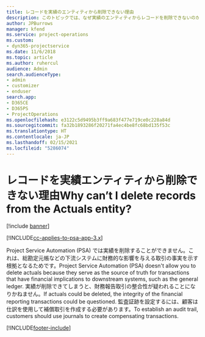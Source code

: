 ```yaml
---
title: レコードを実績のエンティティから削除できない理由
description: このトピックでは、なぜ実績のエンティティからレコードを削除できないのかを説明します。
author: JPBurrows
manager: kfend
ms.service: project-operations
ms.custom:
- dyn365-projectservice
ms.date: 11/6/2018
ms.topic: article
ms.author: ruhercul
audience: Admin
search.audienceType:
- admin
- customizer
- enduser
search.app:
- D365CE
- D365PS
- ProjectOperations
ms.openlocfilehash: e3122c5d9495b3ff9a683f477e719ce0c228a84d
ms.sourcegitcommit: fa32b1893286f20271fa4ec4be8fc68bd135f53c
ms.translationtype: HT
ms.contentlocale: ja-JP
ms.lasthandoff: 02/15/2021
ms.locfileid: "5286074"
---
```

# <a name="why-cant-i-delete-records-from-the-actuals-entity"></a><span data-ttu-id="8c7c3-103">レコードを実績エンティティから削除できない理由</span><span class="sxs-lookup"><span data-stu-id="8c7c3-103">Why can’t I delete records from the Actuals entity?</span></span>

[!include [banner](../includes/psa-now-project-operations.md)]

[!INCLUDE[cc-applies-to-psa-app-3.x](../includes/cc-applies-to-psa-app-3x.md)]

<span data-ttu-id="8c7c3-104">Project Service Automation (PSA) では実績を削除することができません。これは、総勘定元帳などの下流システムに財務的な影響を与える取引の事実を示す根拠となるためです。</span><span class="sxs-lookup"><span data-stu-id="8c7c3-104">Project Service Automation (PSA) doesn't allow you to delete actuals because they serve as the source of truth for transactions that have financial implications to downstream systems, such as the general ledger.</span></span> <span data-ttu-id="8c7c3-105">実績が削除できてしまうと、財務報告取引の整合性が疑われることになりかねません。</span><span class="sxs-lookup"><span data-stu-id="8c7c3-105">If actuals could be deleted, the integrity of the financial reporting transactions could be questioned.</span></span> <span data-ttu-id="8c7c3-106">監査証跡を設定するには、顧客は仕訳を使用して補償取引を作成する必要があります。</span><span class="sxs-lookup"><span data-stu-id="8c7c3-106">To establish an audit trail, customers should use journals to create compensating transactions.</span></span>



[!INCLUDE[footer-include](../includes/footer-banner.md)]